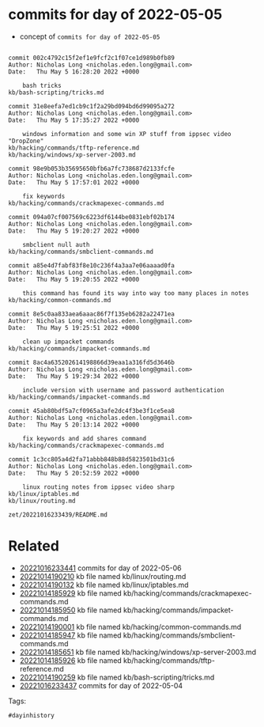 # commits for day of 2022-05-05

- concept of `commits for day of 2022-05-05`

```

commit 002c4792c15f2ef1e9fcf2c1f07ce1d989b0fb89
Author: Nicholas Long <nicholas.eden.long@gmail.com>
Date:   Thu May 5 16:28:20 2022 +0000

    bash tricks
kb/bash-scripting/tricks.md

commit 31e8eefa7ed1cb9c1f2a29bd094bd6d99095a272
Author: Nicholas Long <nicholas.eden.long@gmail.com>
Date:   Thu May 5 17:35:27 2022 +0000

    windows information and some win XP stuff from ippsec video "DropZone"
kb/hacking/commands/tftp-reference.md
kb/hacking/windows/xp-server-2003.md

commit 98e9b053b35695650bfb6a7fc738687d2133fcfe
Author: Nicholas Long <nicholas.eden.long@gmail.com>
Date:   Thu May 5 17:57:01 2022 +0000

    fix keywords
kb/hacking/commands/crackmapexec-commands.md

commit 094a07cf007569c6223df6144be0831ebf02b174
Author: Nicholas Long <nicholas.eden.long@gmail.com>
Date:   Thu May 5 19:20:27 2022 +0000

    smbclient null auth
kb/hacking/commands/smbclient-commands.md

commit a85e4d7fabf83f8e10c236f4a3aa7e06aaaad0fa
Author: Nicholas Long <nicholas.eden.long@gmail.com>
Date:   Thu May 5 19:20:55 2022 +0000

    this command has found its way into way too many places in notes
kb/hacking/common-commands.md

commit 8e5c0aa833aea6aaac86f7f135eb6282a22471ea
Author: Nicholas Long <nicholas.eden.long@gmail.com>
Date:   Thu May 5 19:25:51 2022 +0000

    clean up impacket commands
kb/hacking/commands/impacket-commands.md

commit 8ac4a635202614198866d39eaa1a316fd5d3646b
Author: Nicholas Long <nicholas.eden.long@gmail.com>
Date:   Thu May 5 19:29:34 2022 +0000

    include version with username and password authentication
kb/hacking/commands/impacket-commands.md

commit 45ab80bdf5a7cf0965a3afe2dc4f3be3f1ce5ea8
Author: Nicholas Long <nicholas.eden.long@gmail.com>
Date:   Thu May 5 20:13:14 2022 +0000

    fix keywords and add shares command
kb/hacking/commands/crackmapexec-commands.md

commit 1c3cc805a4d2fa71abbb848b88d5823501bd31c6
Author: Nicholas Long <nicholas.eden.long@gmail.com>
Date:   Thu May 5 20:52:59 2022 +0000

    linux routing notes from ippsec video sharp
kb/linux/iptables.md
kb/linux/routing.md
```

` zet/20221016233439/README.md `

# Related

- [20221016233441](/zet/20221016233441/README.md) commits for day of 2022-05-06
- [20221014190210](/zet/20221014190210/README.md) kb file named kb/linux/routing.md
- [20221014190132](/zet/20221014190132/README.md) kb file named kb/linux/iptables.md
- [20221014185929](/zet/20221014185929/README.md) kb file named kb/hacking/commands/crackmapexec-commands.md
- [20221014185950](/zet/20221014185950/README.md) kb file named kb/hacking/commands/impacket-commands.md
- [20221014190001](/zet/20221014190001/README.md) kb file named kb/hacking/common-commands.md
- [20221014185947](/zet/20221014185947/README.md) kb file named kb/hacking/commands/smbclient-commands.md
- [20221014185651](/zet/20221014185651/README.md) kb file named kb/hacking/windows/xp-server-2003.md
- [20221014185926](/zet/20221014185926/README.md) kb file named kb/hacking/commands/tftp-reference.md
- [20221014190259](/zet/20221014190259/README.md) kb file named kb/bash-scripting/tricks.md
- [20221016233437](/zet/20221016233437/README.md) commits for day of 2022-05-04

Tags:

    #dayinhistory
